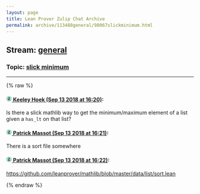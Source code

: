 ```yaml
---
layout: page
title: Lean Prover Zulip Chat Archive 
permalink: archive/113488general/98067slickminimum.html
---
```


## Stream: [general](index.html)
### Topic: [slick minimum](98067slickminimum.html)

---


{% raw %}
#### [![Click to go to Zulip](../../assets/img/zulip2.png) Keeley Hoek (Sep 13 2018 at 16:20)](https://leanprover.zulipchat.com/#narrow/stream/113488-general/topic/slick%20minimum/near/133887877):
Is there a slick mathlib way to get the minimum/maximum element of a list given a `has_lt` on that list?

#### [![Click to go to Zulip](../../assets/img/zulip2.png) Patrick Massot (Sep 13 2018 at 16:21)](https://leanprover.zulipchat.com/#narrow/stream/113488-general/topic/slick%20minimum/near/133887995):
There is a sort file somewhere

#### [![Click to go to Zulip](../../assets/img/zulip2.png) Patrick Massot (Sep 13 2018 at 16:22)](https://leanprover.zulipchat.com/#narrow/stream/113488-general/topic/slick%20minimum/near/133888053):
https://github.com/leanprover/mathlib/blob/master/data/list/sort.lean


{% endraw %}

